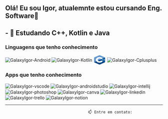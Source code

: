## Olá! Eu sou Igor, atualemnte estou cursando Eng. Software👋
## - 🌱 Estudando C++, Kotlin e Java

<h3>Linguagens que tenho conhecimento </h3>

<div style="display: inline_block">
  
  <img align="center" alt="GalaxyIgor-Android" height="30" width="40" src="https://cdn.jsdelivr.net/gh/devicons/devicon@latest/icons/android/android-plain.svg">
  <img align="center" alt="GalaxyIgor-Kotlin" height="30" width="40" src="https://cdn.jsdelivr.net/gh/devicons/devicon@latest/icons/kotlin/kotlin-original.svg">
  <img align="center" alt="GalaxyIgor-Cplusplus" height="30" width="40" src="https://raw.githubusercontent.com/devicons/devicon/master/icons/cplusplus/cplusplus-original.svg">
  <img align="center" alt="GalaxyIgor-Cplusplus" height="30" width="40" src="https://cdn-icons-png.flaticon.com/512/226/226777.png">
          
</div> 

<h3>Apps que tenho conhecimento </h3>

<div style="display: inline_block">
  
  <img align="center" alt="GalaxyIgor-vscode" height="30" width="40" src="https://cdn.jsdelivr.net/gh/devicons/devicon@latest/icons/vscode/vscode-original.svg">
  <img align="center" alt="GalaxyIgor-androidstudio" height="30" width="40" src="https://cdn.jsdelivr.net/gh/devicons/devicon@latest/icons/androidstudio/androidstudio-original.svg">
  <img align="center" alt="GalaxyIgor-intellij" height="30" width="40" src="https://cdn.jsdelivr.net/gh/devicons/devicon@latest/icons/intellij/intellij-original.svg">
  <img align="center" alt="GalaxyIgor-photoshop" height="30" width="40" src="https://cdn.jsdelivr.net/gh/devicons/devicon@latest/icons/photoshop/photoshop-original.svg">
  <img align="center" alt="GalaxyIgor-canva" height="30" width="40" src="https://cdn.jsdelivr.net/gh/devicons/devicon@latest/icons/canva/canva-original.svg">
  <img align="center" alt="GalaxyIgor-linkedin" height="30" width="40" src="https://cdn.jsdelivr.net/gh/devicons/devicon@latest/icons/linkedin/linkedin-original.svg">
  <img align="center" alt="GalaxyIgor-trello" height="30" width="40" src="https://cdn.jsdelivr.net/gh/devicons/devicon@latest/icons/trello/trello-original.svg">
  <img align="center" alt="GalaxyIgor-notion" height="30" width="40" src="https://cdn.jsdelivr.net/gh/devicons/devicon@latest/icons/notion/notion-original.svg">
  
</div>

<hr>
  
                                         📫 Entre em contato:  
